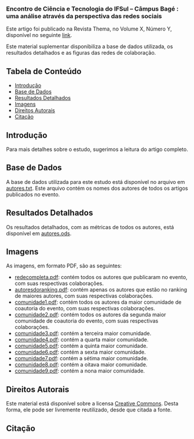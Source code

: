 ### Encontro de Ciência e Tecnologia do IFSul – Câmpus Bagé : uma análise através da perspectiva das redes sociais

Este artigo foi publicado na Revista Thema, no Volume X, Número Y, disponível no seguinte [link](https://periodicos.ifsul.edu.br/index.php/thema/issue/view/120).

Este material suplementar disponibiliza a base de dados utilizada, os resultados detalhados e as figuras das redes de colaboração.

## Tabela de Conteúdo

- [Introdução](#Introdução)
- [Base de Dados](#Base-de-Dados)
- [Resultados Detalhados](#Resultados-Detalhados)
- [Imagens](#Imagens)
- [Direitos Autorais](#Direitos-Autorais)
- [Citação](#Citação)

## Introdução

Para mais detalhes sobre o estudo, sugerimos a leitura do artigo completo.

## Base de Dados

A base de dados utilizada para este estudo está disponível no arquivo em [autores.txt](https://github.com/Sandrocamargo/publications/blob/main/revistathema2023/sna/autores.txt). Este arquivo contém os nomes dos autores de todos os artigos publicados no evento.

## Resultados Detalhados

Os resultados detalhados, com as métricas de todos os autores, está disponível em [autores.ods](https://github.com/Sandrocamargo/publications/blob/main/revistathema2023/sna/autores.ods). 

## Imagens

As imagens, em formato PDF, são as seguintes:
- [redecompleta.pdf](https://github.com/Sandrocamargo/publications/blob/main/revistathema2023/sna/redecompleta.pdf): contém todos os autores que publicaram no evento, com suas respectivas colaborações.
- [autoresdoranking.pdf](https://github.com/Sandrocamargo/publications/blob/main/revistathema2023/sna/autoresdoranking.pdf): contém apenas os autores que estão no ranking de maiores autores, com suas respectivas colaborações.
- [comunidade1.pdf](https://github.com/Sandrocamargo/publications/blob/main/revistathema2023/sna/comunidade1.pdf): contém todos os autores da maior comunidade de coautoria do evento, com suas respectivas colaborações.
- [comunidade2.pdf](https://github.com/Sandrocamargo/publications/blob/main/revistathema2023/sna/comunidade2.pdf): contém todos os autores da segunda maior comunidade de coautoria do evento, com suas respectivas colaborações.
- [comunidade3.pdf](https://github.com/Sandrocamargo/publications/blob/main/revistathema2023/sna/comunidade3.pdf): contém a terceira maior comunidade.
- [comunidade4.pdf](https://github.com/Sandrocamargo/publications/blob/main/revistathema2023/sna/comunidade4.pdf): contém a quarta maior comunidade.
- [comunidade5.pdf](https://github.com/Sandrocamargo/publications/blob/main/revistathema2023/sna/comunidade5.pdf): contém a quinta maior comunidade.
- [comunidade6.pdf](https://github.com/Sandrocamargo/publications/blob/main/revistathema2023/sna/comunidade6.pdf): contém a sexta maior comunidade.
- [comunidade7.pdf](https://github.com/Sandrocamargo/publications/blob/main/revistathema2023/sna/comunidade7.pdf): contém a sétima maior comunidade.
- [comunidade8.pdf](https://github.com/Sandrocamargo/publications/blob/main/revistathema2023/sna/comunidade8.pdf): contém a oitava maior comunidade.
- [comunidade9.pdf](https://github.com/Sandrocamargo/publications/blob/main/revistathema2023/sna/comunidade9.pdf): contém a nona maior comunidade.


## Direitos Autorais

Este material está disponível sobre a licensa [Creative Commons](https://creativecommons.org/licenses/by/3.0/). Desta forma, ele pode ser livremente reutilizado, desde que citada a fonte.

## Citação
